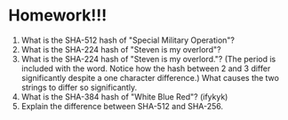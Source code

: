 # Homework!!!

1. What is the SHA-512 hash of "Special Military Operation"?
2. What is the SHA-224 hash of "Steven is my overlord"?
3. What is the SHA-224 hash of "Steven is my overlord."? (The period is included with the word. Notice how the hash between 2 and 3 differ significantly despite a one character difference.) What causes the two strings to differ so significantly.
4. What is the SHA-384 hash of "White Blue Red"? (ifykyk)
6. Explain the difference between SHA-512 and SHA-256.
